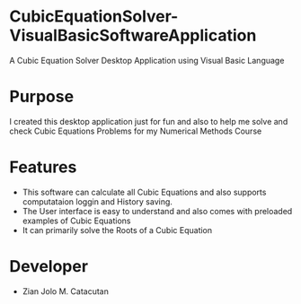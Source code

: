 # CubicEquationSolver-VisualBasicSoftwareApplication
A Cubic Equation Solver Desktop Application using Visual Basic Language

# Purpose
I created this desktop application just for fun and also to help me solve and check Cubic Equations Problems for my Numerical Methods Course

# Features
- This software can calculate all Cubic Equations and also supports computataion loggin and History saving.
- The User interface is easy to understand and also comes with preloaded examples of Cubic Equations
- It can primarily solve the Roots of a Cubic Equation

# Developer
- Zian Jolo M. Catacutan
